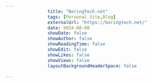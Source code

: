 ---
                title: "BoringTech.net"
                tags: [Personal Site,Blog]
                externalUrl: "https://boringtech.net/"
                date: 9934-08-08
                showDate: false
                showAuthor: false
                showReadingTime: false
                showEdit: false
                showLikes: false
                showViews: false
                layoutBackgroundHeaderSpace: false
                ---
